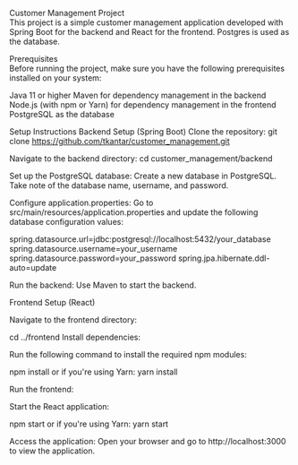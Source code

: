 Customer Management Project<br/>
This project is a simple customer management application developed with Spring Boot for the backend and React for the frontend. Postgres is used as the database.<br/>

Prerequisites<br/>
Before running the project, make sure you have the following prerequisites installed on your system:<br/>

Java 11 or higher
Maven for dependency management in the backend
Node.js (with npm or Yarn) for dependency management in the frontend
PostgreSQL as the database

Setup Instructions
Backend Setup (Spring Boot)
Clone the repository:
git clone https://github.com/tkantar/customer_management.git

Navigate to the backend directory:
cd customer_management/backend

Set up the PostgreSQL database: Create a new database in PostgreSQL. Take note of the database name, username, and password.

Configure application.properties: Go to src/main/resources/application.properties and update the following database configuration values:

spring.datasource.url=jdbc:postgresql://localhost:5432/your_database
spring.datasource.username=your_username
spring.datasource.password=your_password
spring.jpa.hibernate.ddl-auto=update

Run the backend: Use Maven to start the backend.

Frontend Setup (React)

Navigate to the frontend directory:

cd ../frontend
Install dependencies:

Run the following command to install the required npm modules:

npm install
or if you're using Yarn: yarn install

Run the frontend:

Start the React application:

npm start
or if you're using Yarn: yarn start

Access the application: Open your browser and go to http://localhost:3000 to view the application.
